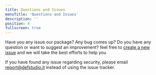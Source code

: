 ```yaml
---
title: Questions and Issues
menuTitle: 'Questions and Issues'
description: ''
position: 4
fullscreen: true
---
```


Have you any issue our package? Any bug comes up? Do you have any question or want to suggest an improvement? feel free to [create a new issue](https://github.com/def-studio/telegraph/issues) and we will take the best efforts to help you


If you have found any issue regarding security, please email [report@defstudio.it](mailto:report@defstudio.it) instead of using the issue tracker.
